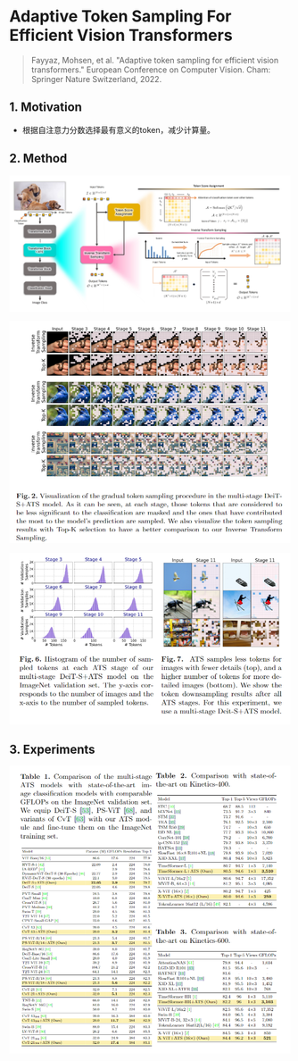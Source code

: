 # Adaptive Token Sampling For Efficient Vision Transformers

> Fayyaz, Mohsen, et al. "Adaptive token sampling for efficient vision transformers." European Conference on Computer Vision. Cham: Springer Nature Switzerland, 2022.

## 1. Motivation

- 根据自注意力分数选择最有意义的token，减少计算量。

## 2. Method

![1](https://raw.githubusercontent.com/bobochow/blog_img/main/img/ATS1.png)

![2](https://raw.githubusercontent.com/bobochow/blog_img/main/img/ATS2.png)

![4](https://raw.githubusercontent.com/bobochow/blog_img/main/img/ATS4.png)

## 3. Experiments

![3](https://raw.githubusercontent.com/bobochow/blog_img/main/img/ATS3.png)
